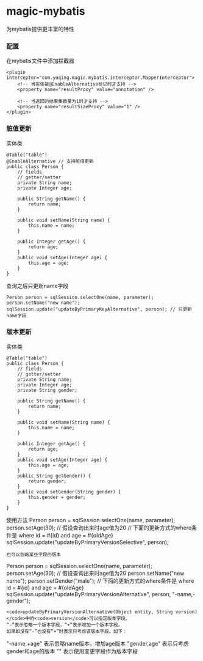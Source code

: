 # magic-mybatis
为mybatis提供更丰富的特性

### 配置
在mybatis文件中添加拦截器
```
<plugin interceptor="com.yuqing.magic.mybatis.interceptor.MapperInterceptor">
    <!-- 当实体被@EnableAlternative标记时才支持 -->
    <property name="resultProxy" value="annotation" />

    <!-- 当返回的结果集数量为1时才支持 -->
    <property name="resultSizeProxy" value="1" />
</plugin>
```
### 脏值更新
实体类
```
@Table("table")
@EnableAlternative // 支持脏值更新
public class Person {
    // fields
    // getter/setter
    private String name;
    private Integer age;

    public String getName() {
        return name;
    }

    public void setName(String name) {
        this.name = name;
    }

    public Integer getAge() {
        return age;
    }
    public void setAge(Integer age) {
        this.age = age;
    }
}
```
查询之后只更新name字段
```
Person person = sqlSession.selectOne(name, parameter);
person.setName("new name");
sqlSession.update("updateByPrimaryKeyAlternative", person); // 只更新name字段
```

### 版本更新
实体类
```
@Table("table")
public class Person {
    // fields
    // getter/setter
    private String name;
    private Integer age;
    private String gender;

    public String getName() {
        return name;
    }

    public void setName(String name) {
        this.name = name;
    }

    public Integer getAge() {
        return age;
    }
    public void setAge(Integer age) {
        this.age = age;
    }
    public String getGender() {
        return gender;
    }
    public void setGender(String gender) {
        this.gender = gender;
    }
}
```
使用方法
Person person = sqlSession.selectOne(name, parameter);
person.setAge(30); // 假设查询出来时age值为20
// 下面的更新方式的where条件是 where id = #{id} and age = #{oldAge}
sqlSession.update("updateByPrimaryVersionSelective", person);
```
也可以忽略某些字段的版本
```
Person person = sqlSession.selectOne(name, parameter);
person.setAge(30); // 假设查询出来时age值为20
person.setName("new name");
person.setGender("male");
// 下面的更新方式的where条件是 where id = #{id} and age = #{oldAge}
sqlSession.update("updateByPrimaryVersionAlternative", person, "-name,-gender");
```
<code>updateByPrimaryVersionAlternative(Object entity, String version)</code>中的<code>version</code>可以指定版本字段。
“-”表示忽略一个版本字段，“+”表示增加一个版本字段。
如果即没有“-”也没有“+”时表示只考虑该版本字段。如下：
```
"-name,+age" 表示忽略name版本，增加age版本
"gender,age" 表示只考虑gender和age的版本
"" 表示使用变更字段作为版本字段
```